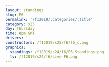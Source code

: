 ```yaml
---
layout: standings
slug: F6
permalink: '/f12019/:categories/:title'
category: s25
day: Thursday
time: 8pm GMT
drivers: ''
constructors: /f12019/s25/f6/f6_c.png
graphics:
  standings: /f12019/s24/f6/F6-Standings.png
  tv: /f12019/s24/f6/Live-F6.png
---
```


